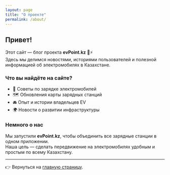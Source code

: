 ```yaml
---
layout: page
title: "О проекте"
permalink: /about/
---
```


## Привет!

Этот сайт — блог проекта **evPoint.kz** 🚗⚡  
Здесь мы делимся новостями, историями пользователей и полезной информацией об электромобилях в Казахстане.

### Что вы найдёте на сайте?
- 🔋 Советы по зарядке электромобилей  
- 🗺️ Обновления карты зарядных станций  
- 🚘 Опыт и истории владельцев EV  
- 🌍 Новости о развитии инфраструктуры  

### Немного о нас
Мы запустили **evPoint.kz**, чтобы объединить все зарядные станции в одном приложении.  
Наша цель — сделать передвижение на электромобилях удобным и простым по всему Казахстану.  

---

👉 Вернуться на [главную страницу](/).

